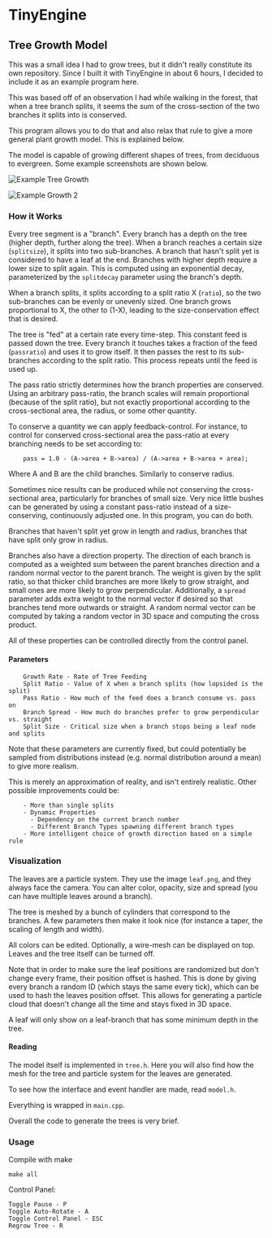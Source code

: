 # TinyEngine

## Tree Growth Model
This was a small idea I had to grow trees, but it didn't really constitute its own repository. Since I built it with TinyEngine in about 6 hours, I decided to include it as an example program here.

This was based off of an observation I had while walking in the forest, that when a tree branch splits, it seems the sum of the cross-section of the two branches it splits into is conserved.

This program allows you to do that and also relax that rule to give a more general plant growth model. This is explained below.

The model is capable of growing different shapes of trees, from deciduous to evergreen. Some example screenshots are shown below.

![Example Tree Growth](https://github.com/weigert/TinyEngine/blob/master/examples/6_Tree/screenshots/Redtree.png)

![Example Growth 2](https://github.com/weigert/TinyEngine/blob/master/examples/6_Tree/screenshots/Yellowtree.png)

### How it Works
Every tree segment is a "branch". Every branch has a depth on the tree (higher depth, further along the tree). When a branch reaches a certain size (`splitsize`), it splits into two sub-branches. A branch that hasn't split yet is considered to have a leaf at the end. Branches with higher depth require a lower size to split again. This is computed using an exponential decay, parameterized by the `splitdecay` parameter using the branch's depth.

When a branch splits, it splits according to a split ratio X (`ratio`), so the two sub-branches can be evenly or unevenly sized. One branch grows proportional to X, the other to (1-X), leading to the size-conservation effect that is desired.

The tree is "fed" at a certain rate every time-step. This constant feed is passed down the tree. Every branch it touches takes a fraction of the feed (`passratio`) and uses it to grow itself. It then passes the rest to its sub-branches according to the split ratio. This process repeats until the feed is used up.

The pass ratio strictly determines how the branch properties are conserved. Using an arbitrary pass-ratio, the branch scales will remain proportional (because of the split ratio), but not exactly proportional according to the cross-sectional area, the radius, or some other quantity.

To conserve a quantity we can apply feedback-control. For instance, to control for conserved cross-sectional area the pass-ratio at every branching needs to be set according to:

        pass = 1.0 - (A->area + B->area) / (A->area + B->area + area);

Where A and B are the child branches. Similarly to conserve radius.

Sometimes nice results can be produced while not conserving the cross-sectional area, particularly for branches of small size. Very nice little bushes can be generated by using a constant pass-ratio instead of a size-conserving, continuously adjusted one. In this program, you can do both.

Branches that haven't split yet grow in length and radius, branches that have split only grow in radius.

Branches also have a direction property. The direction of each branch is computed as a weighted sum between the parent branches direction and a random normal vector to the parent branch. The weight is given by the split ratio, so that thicker child branches are more likely to grow straight, and small ones are more likely to grow perpendicular. Additionally, a `spread` parameter adds extra weight to the normal vector if desired so that branches tend more outwards or straight. A random normal vector can be computed by taking a random vector in 3D space and computing the cross product.

All of these properties can be controlled directly from the control panel.

#### Parameters

        Growth Rate - Rate of Tree Feeding
        Split Ratio - Value of X when a branch splits (how lopsided is the split)
        Pass Ratio - How much of the feed does a branch consume vs. pass on
        Branch Spread - How much do branches prefer to grow perpendicular vs. straight
        Split Size - Critical size when a branch stops being a leaf node and splits

Note that these parameters are currently fixed, but could potentially be sampled from distributions instead (e.g. normal distribution around a mean) to give more realism.

This is merely an approximation of reality, and isn't entirely realistic. Other possible improvements could be:

        - More than single splits
        - Dynamic Properties
          - Dependency on the current branch number
          - Different Branch Types spawning different branch types
        - More intelligent choice of growth direction based on a simple rule

### Visualization
The leaves are a particle system. They use the image `leaf.png`, and they always face the camera. You can alter color, opacity, size and spread (you can have multiple leaves around a branch).

The tree is meshed by a bunch of cylinders that correspond to the branches. A few parameters then make it look nice (for instance a taper, the scaling of length and width).

All colors can be edited. Optionally, a wire-mesh can be displayed on top. Leaves and the tree itself can be turned off.

Note that in order to make sure the leaf positions are randomized but don't change every frame, their position offset is hashed. This is done by giving every branch a random ID (which stays the same every tick), which can be used to hash the leaves position offset. This allows for generating a particle cloud that doesn't change all the time and stays fixed in 3D space.

A leaf will only show on a leaf-branch that has some minimum depth in the tree.

#### Reading

The model itself is implemented in `tree.h`. Here you will also find how the mesh for the tree and particle system for the leaves are generated.

To see how the interface and event handler are made, read `model.h`.

Everything is wrapped in `main.cpp`.

Overall the code to generate the trees is very brief.

### Usage

Compile with make

    make all

Control Panel:

    Toggle Pause - P
    Toggle Auto-Rotate - A
    Toggle Control Panel - ESC
    Regrow Tree - R
